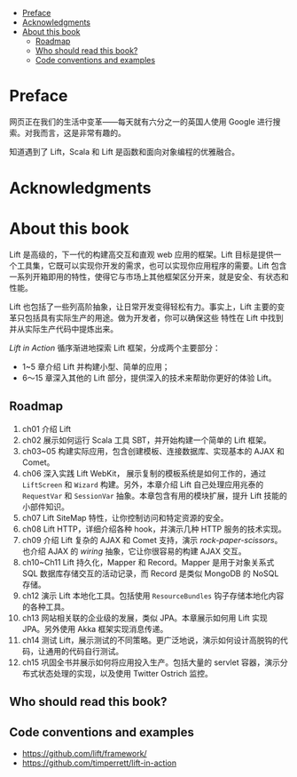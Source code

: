 
<!-- vim-markdown-toc GFM -->

* [Preface](#preface)
* [Acknowledgments](#acknowledgments)
* [About this book](#about-this-book)
    * [Roadmap](#roadmap)
    * [Who should read this book?](#who-should-read-this-book)
    * [Code conventions and examples](#code-conventions-and-examples)

<!-- vim-markdown-toc -->

# Preface

网页正在我们的生活中变革——每天就有六分之一的英国人使用 Google 进行搜索。对我而言，这是非常有趣的。

知道遇到了 Lift，Scala 和 Lift 是函数和面向对象编程的优雅融合。

# Acknowledgments
# About this book

Lift 是高级的，下一代的构建高交互和直观 web 应用的框架。Lift 目标是提供一个工具集，它既可以实现你开发的需求，也可以实现你应用程序的需要。Lift 包含一系列开箱即用的特性，使得它与市场上其他框架区分开来，就是安全、有状态和性能。

Lift 也包括了一些列高阶抽象，让日常开发变得轻松有力。事实上，Lift 主要的变革只包括具有实际生产的用途。做为开发者，你可以确保这些 特性在 Lift 中找到并从实际生产代码中提炼出来。

*Lift in Action* 循序渐进地探索 Lift 框架，分成两个主要部分：
- 1~5 章介绍 Lift 并构建小型、简单的应用；
- 6～15 章深入其他的 Lift 部分，提供深入的技术来帮助你更好的体验 Lift。

## Roadmap
1. ch01 介绍 Lift
1. ch02 展示如何运行 Scala 工具 SBT，并开始构建一个简单的 Lift 框架。
1. ch03~05 构建实际应用，包含创建模板、连接数据库、实现基本的 AJAX 和 Comet。
1. ch06 深入实践 Lift WebKit， 展示复制的模板系统是如何工作的，通过 `LiftScreen` 和 `Wizard` 构建。另外，本章介绍 Lift 自己处理应用兆泰的 `RequestVar` 和 `SessionVar` 抽象。本章包含有用的模块扩展，提升 Lift 技能的小部件知识。
1. ch07 Lift SiteMap 特性，让你控制访问和特定资源的安全。
1. ch08 Lift HTTP，详细介绍各种 hook，并演示几种 HTTP 服务的技术实现。
1. ch09 介绍 Lift 复杂的 AJAX 和 Comet 支持，演示 *rock-paper-scissors*。也介绍 AJAX 的 *wiring* 抽象，它让你很容易的构建 AJAX 交互。
1. ch10~Ch11 Lift 持久化，Mapper 和 Record。Mapper 是用于对象关系式 SQL 数据库存储交互的活动记录，而 Record 是类似 MongoDB 的 NoSQL 存储。
1. ch12 演示 Lift 本地化工具。包括使用 `ResourceBundles` 钩子存储本地化内容的各种工具。
1. ch13 网站相关联的企业级的发展，类似 JPA。本章展示如何用 Lift 实现 JPA。另外使用 Akka 框架实现消息传递。
1. ch14 测试 Lift，展示测试的不同策略。更广泛地说，演示如何设计高脱钩的代码，让通用的代码自行测试。
1. ch15 巩固全书并展示如何将应用投入生产。包括大量的 servlet 容器，演示分布式状态处理的实现，以及使用 Twitter Ostrich 监控。

## Who should read this book?
## Code conventions and examples
- https://github.com/lift/framework/
- https://github.com/timperrett/lift-in-action
